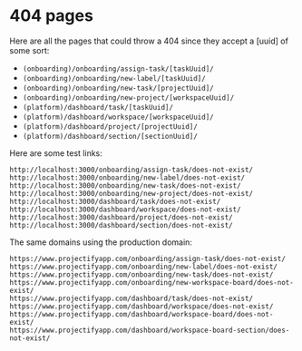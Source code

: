 # 404 pages

Here are all the pages that could throw a 404 since they accept a [uuid] of
some sort:

- `(onboarding)/onboarding/assign-task/[taskUuid]/`
- `(onboarding)/onboarding/new-label/[taskUuid]/`
- `(onboarding)/onboarding/new-task/[projectUuid]/`
- `(onboarding)/onboarding/new-project/[workspaceUuid]/`
- `(platform)/dashboard/task/[taskUuid]/`
- `(platform)/dashboard/workspace/[workspaceUuid]/`
- `(platform)/dashboard/project/[projectUuid]/`
- `(platform)/dashboard/section/[sectionUuid]/`

Here are some test links:

```
http://localhost:3000/onboarding/assign-task/does-not-exist/
http://localhost:3000/onboarding/new-label/does-not-exist/
http://localhost:3000/onboarding/new-task/does-not-exist/
http://localhost:3000/onboarding/new-project/does-not-exist/
http://localhost:3000/dashboard/task/does-not-exist/
http://localhost:3000/dashboard/workspace/does-not-exist/
http://localhost:3000/dashboard/project/does-not-exist/
http://localhost:3000/dashboard/section/does-not-exist/
```

The same domains using the production domain:

```
https://www.projectifyapp.com/onboarding/assign-task/does-not-exist/
https://www.projectifyapp.com/onboarding/new-label/does-not-exist/
https://www.projectifyapp.com/onboarding/new-task/does-not-exist/
https://www.projectifyapp.com/onboarding/new-workspace-board/does-not-exist/
https://www.projectifyapp.com/dashboard/task/does-not-exist/
https://www.projectifyapp.com/dashboard/workspace/does-not-exist/
https://www.projectifyapp.com/dashboard/workspace-board/does-not-exist/
https://www.projectifyapp.com/dashboard/workspace-board-section/does-not-exist/
```
